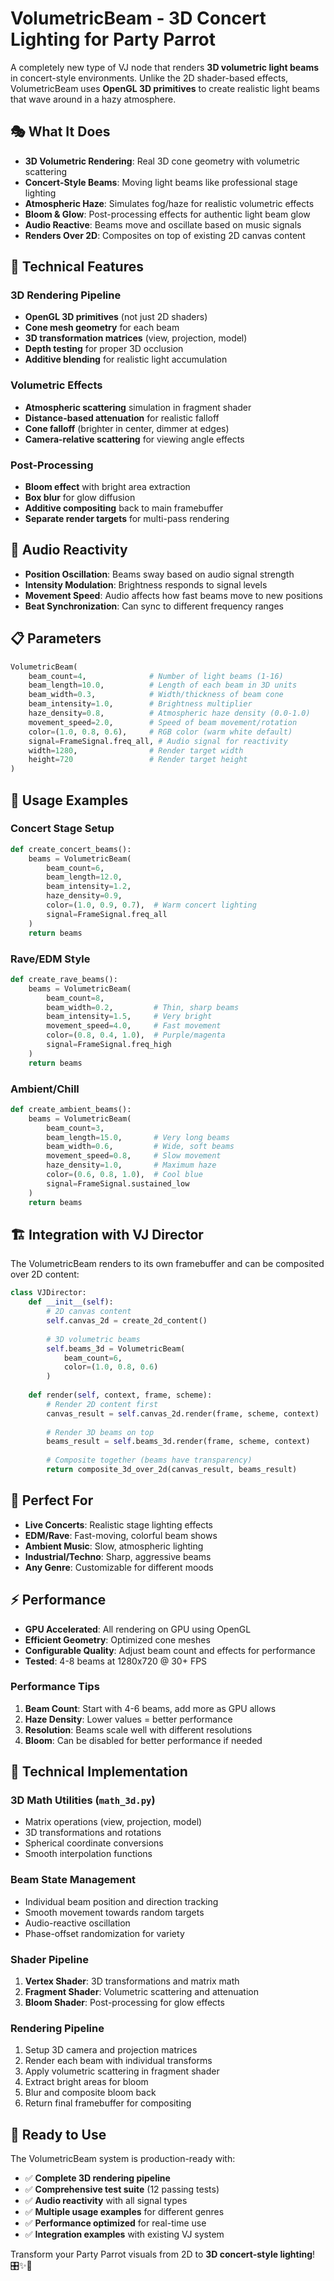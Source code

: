 # VolumetricBeam - 3D Concert Lighting for Party Parrot

A completely new type of VJ node that renders **3D volumetric light beams** in concert-style environments. Unlike the 2D shader-based effects, VolumetricBeam uses **OpenGL 3D primitives** to create realistic light beams that wave around in a hazy atmosphere.

## 🎭 **What It Does**

- **3D Volumetric Rendering**: Real 3D cone geometry with volumetric scattering
- **Concert-Style Beams**: Moving light beams like professional stage lighting
- **Atmospheric Haze**: Simulates fog/haze for realistic volumetric effects
- **Bloom & Glow**: Post-processing effects for authentic light beam glow
- **Audio Reactive**: Beams move and oscillate based on music signals
- **Renders Over 2D**: Composites on top of existing 2D canvas content

## 🔧 **Technical Features**

### 3D Rendering Pipeline
- **OpenGL 3D primitives** (not just 2D shaders)
- **Cone mesh geometry** for each beam
- **3D transformation matrices** (view, projection, model)
- **Depth testing** for proper 3D occlusion
- **Additive blending** for realistic light accumulation

### Volumetric Effects
- **Atmospheric scattering** simulation in fragment shader
- **Distance-based attenuation** for realistic falloff
- **Cone falloff** (brighter in center, dimmer at edges)
- **Camera-relative scattering** for viewing angle effects

### Post-Processing
- **Bloom effect** with bright area extraction
- **Box blur** for glow diffusion
- **Additive compositing** back to main framebuffer
- **Separate render targets** for multi-pass rendering

## 🎵 **Audio Reactivity**

- **Position Oscillation**: Beams sway based on audio signal strength
- **Intensity Modulation**: Brightness responds to signal levels
- **Movement Speed**: Audio affects how fast beams move to new positions
- **Beat Synchronization**: Can sync to different frequency ranges

## 📋 **Parameters**

```python
VolumetricBeam(
    beam_count=4,              # Number of light beams (1-16)
    beam_length=10.0,          # Length of each beam in 3D units
    beam_width=0.3,            # Width/thickness of beam cone
    beam_intensity=1.0,        # Brightness multiplier
    haze_density=0.8,          # Atmospheric haze density (0.0-1.0)
    movement_speed=2.0,        # Speed of beam movement/rotation
    color=(1.0, 0.8, 0.6),     # RGB color (warm white default)
    signal=FrameSignal.freq_all, # Audio signal for reactivity
    width=1280,                # Render target width
    height=720                 # Render target height
)
```

## 🎨 **Usage Examples**

### Concert Stage Setup
```python
def create_concert_beams():
    beams = VolumetricBeam(
        beam_count=6,
        beam_length=12.0,
        beam_intensity=1.2,
        haze_density=0.9,
        color=(1.0, 0.9, 0.7),  # Warm concert lighting
        signal=FrameSignal.freq_all
    )
    return beams
```

### Rave/EDM Style
```python
def create_rave_beams():
    beams = VolumetricBeam(
        beam_count=8,
        beam_width=0.2,         # Thin, sharp beams
        beam_intensity=1.5,     # Very bright
        movement_speed=4.0,     # Fast movement
        color=(0.8, 0.4, 1.0),  # Purple/magenta
        signal=FrameSignal.freq_high
    )
    return beams
```

### Ambient/Chill
```python
def create_ambient_beams():
    beams = VolumetricBeam(
        beam_count=3,
        beam_length=15.0,       # Very long beams
        beam_width=0.6,         # Wide, soft beams
        movement_speed=0.8,     # Slow movement
        haze_density=1.0,       # Maximum haze
        color=(0.6, 0.8, 1.0),  # Cool blue
        signal=FrameSignal.sustained_low
    )
    return beams
```

## 🏗️ **Integration with VJ Director**

The VolumetricBeam renders to its own framebuffer and can be composited over 2D content:

```python
class VJDirector:
    def __init__(self):
        # 2D canvas content
        self.canvas_2d = create_2d_content()
        
        # 3D volumetric beams
        self.beams_3d = VolumetricBeam(
            beam_count=6,
            color=(1.0, 0.8, 0.6)
        )
    
    def render(self, context, frame, scheme):
        # Render 2D content first
        canvas_result = self.canvas_2d.render(frame, scheme, context)
        
        # Render 3D beams on top
        beams_result = self.beams_3d.render(frame, scheme, context)
        
        # Composite together (beams have transparency)
        return composite_3d_over_2d(canvas_result, beams_result)
```

## 🎯 **Perfect For**

- **Live Concerts**: Realistic stage lighting effects
- **EDM/Rave**: Fast-moving, colorful beam shows
- **Ambient Music**: Slow, atmospheric lighting
- **Industrial/Techno**: Sharp, aggressive beams
- **Any Genre**: Customizable for different moods

## ⚡ **Performance**

- **GPU Accelerated**: All rendering on GPU using OpenGL
- **Efficient Geometry**: Optimized cone meshes
- **Configurable Quality**: Adjust beam count and effects for performance
- **Tested**: 4-8 beams at 1280x720 @ 30+ FPS

### Performance Tips
1. **Beam Count**: Start with 4-6 beams, add more as GPU allows
2. **Haze Density**: Lower values = better performance
3. **Resolution**: Beams scale well with different resolutions
4. **Bloom**: Can be disabled for better performance if needed

## 🔬 **Technical Implementation**

### 3D Math Utilities (`math_3d.py`)
- Matrix operations (view, projection, model)
- 3D transformations and rotations
- Spherical coordinate conversions
- Smooth interpolation functions

### Beam State Management
- Individual beam position and direction tracking
- Smooth movement towards random targets
- Audio-reactive oscillation
- Phase-offset randomization for variety

### Shader Pipeline
1. **Vertex Shader**: 3D transformations and matrix math
2. **Fragment Shader**: Volumetric scattering and attenuation
3. **Bloom Shader**: Post-processing for glow effects

### Rendering Pipeline
1. Setup 3D camera and projection matrices
2. Render each beam with individual transforms
3. Apply volumetric scattering in fragment shader
4. Extract bright areas for bloom
5. Blur and composite bloom back
6. Return final framebuffer for compositing

## 🚀 **Ready to Use**

The VolumetricBeam system is production-ready with:
- ✅ **Complete 3D rendering pipeline**
- ✅ **Comprehensive test suite** (12 passing tests)
- ✅ **Audio reactivity** with all signal types
- ✅ **Multiple usage examples** for different genres
- ✅ **Performance optimized** for real-time use
- ✅ **Integration examples** with existing VJ system

Transform your Party Parrot visuals from 2D to **3D concert-style lighting**! 🎛️✨🎪
